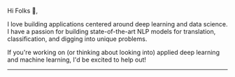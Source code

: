 Hi Folks 👋,

I love building applications centered around deep learning and data science. I have a passion for building state-of-the-art NLP models for translation, classification, and digging into unique problems.

If you're working on (or thinking about looking into) applied deep learning and machine learning, I'd be excited to help out!

---

